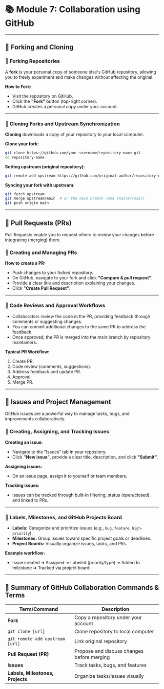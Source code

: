 # 📚 **Module 7: Collaboration using GitHub**

---

## 🔖 **Forking and Cloning**

### 📌 **Forking Repositories**

A **fork** is your personal copy of someone else's GitHub repository, allowing you to freely experiment and make changes without affecting the original.

**How to Fork:**

* Visit the repository on GitHub.
* Click the **"Fork"** button (top-right corner).
* GitHub creates a personal copy under your account.

---

### 📌 **Cloning Forks and Upstream Synchronization**

**Cloning** downloads a copy of your repository to your local computer.

**Clone your fork:**

```bash
git clone https://github.com/your-username/repository-name.git
cd repository-name
```

**Setting upstream (original repository):**

```bash
git remote add upstream https://github.com/original-author/repository-name.git
```

**Syncing your fork with upstream:**

```bash
git fetch upstream
git merge upstream/main  # or the main branch name (master/main)
git push origin main
```

---

## 🔖 **Pull Requests (PRs)**

Pull Requests enable you to request others to review your changes before integrating (merging) them.

### 📌 **Creating and Managing PRs**

**How to create a PR:**

* Push changes to your forked repository.
* On GitHub, navigate to your fork and click **"Compare & pull request"**.
* Provide a clear title and description explaining your changes.
* Click **"Create Pull Request"**.

---

### 📌 **Code Reviews and Approval Workflows**

* Collaborators review the code in the PR, providing feedback through comments or suggesting changes.
* You can commit additional changes to the same PR to address the feedback.
* Once approved, the PR is merged into the main branch by repository maintainers.

**Typical PR Workflow:**

1. Create PR.
2. Code review (comments, suggestions).
3. Address feedback and update PR.
4. Approval.
5. Merge PR.

---

## 🔖 **Issues and Project Management**

GitHub issues are a powerful way to manage tasks, bugs, and improvements collaboratively.

### 📌 **Creating, Assigning, and Tracking Issues**

**Creating an issue:**

* Navigate to the "Issues" tab in your repository.
* Click **"New issue"**, provide a clear title, description, and click **"Submit"**.

**Assigning issues:**

* On an issue page, assign it to yourself or team members.

**Tracking issues:**

* Issues can be tracked through built-in filtering, status (open/closed), and linked to PRs.

---

### 📌 **Labels, Milestones, and GitHub Projects Board**

* **Labels:** Categorize and prioritize issues (e.g., `bug`, `feature`, `high-priority`).
* **Milestones:** Group issues toward specific project goals or deadlines.
* **Project Boards:** Visually organize issues, tasks, and PRs.

**Example workflow:**

* Issue created ➜ Assigned ➜ Labeled (priority/type) ➜ Added to milestone ➜ Tracked via project board.

---

## 📝 **Summary of GitHub Collaboration Commands & Terms**

| Term/Command                     | Description                                |
| -------------------------------- | ------------------------------------------ |
| **Fork**                         | Copy a repository under your account       |
| `git clone [url]`                | Clone repository to local computer         |
| `git remote add upstream [url]`  | Link original repository                   |
| **Pull Request (PR)**            | Propose and discuss changes before merging |
| **Issues**                       | Track tasks, bugs, and features            |
| **Labels, Milestones, Projects** | Organize tasks/issues visually             |
